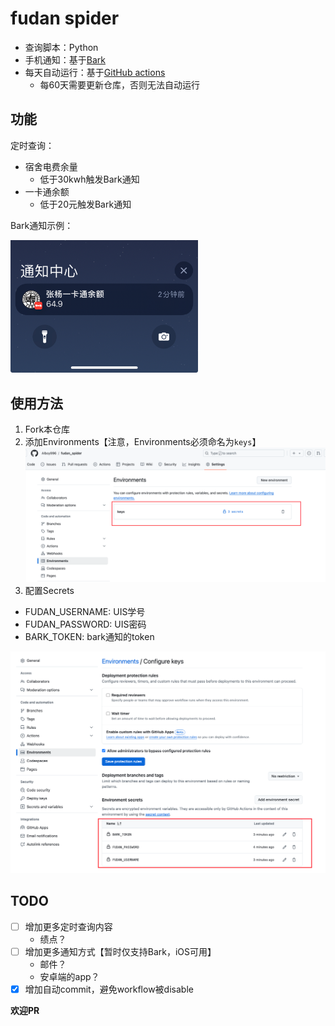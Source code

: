 # fudan spider

- 查询脚本：Python
- 手机通知：基于[Bark](https://bark.day.app/#/)
- 每天自动运行：基于[GitHub actions](https://github.com/features/actions)
    - 每60天需要更新仓库，否则无法自动运行

## 功能
定时查询：
- 宿舍电费余量
    - 低于30kwh触发Bark通知
- 一卡通余额
    - 低于20元触发Bark通知

Bark通知示例：

<img src="assets/2024-09-25-01-58-22.png" width="300">

## 使用方法

1. Fork本仓库
2. 添加Environments【注意，Environments必须命名为`keys`】
![](assets/2024-09-25-02-10-15.png)
3. 配置Secrets
- FUDAN_USERNAME: UIS学号
- FUDAN_PASSWORD: UIS密码
- BARK_TOKEN: bark通知的token

![](assets/2024-09-25-02-10-40.png)

## TODO

- [ ] 增加更多定时查询内容
    - 绩点？
- [ ] 增加更多通知方式【暂时仅支持Bark，iOS可用】
    - 邮件？
    - 安卓端的app？
- [x] 增加自动commit，避免workflow被disable

**欢迎PR**

